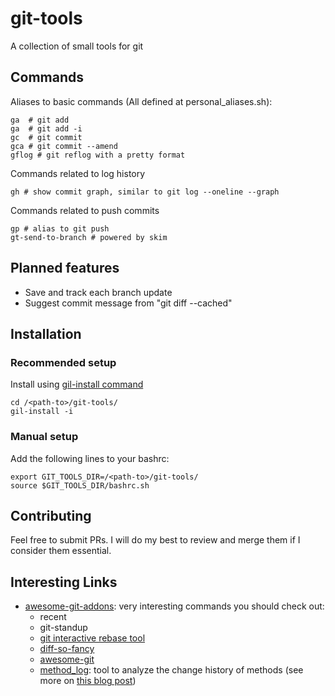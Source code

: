 # git-tools
A collection of small tools for git

## Commands

Aliases to basic commands (All defined at personal_aliases.sh):
```
ga  # git add
ga  # git add -i
gc  # git commit
gca # git commit --amend
gflog # git reflog with a pretty format
```

Commands related to log history
```
gh # show commit graph, similar to git log --oneline --graph
```

Commands related to push commits
```
gp # alias to git push
gt-send-to-branch # powered by skim
```

## Planned features
- Save and track each branch update
- Suggest commit message from "git diff --cached"

## Installation

### Recommended setup
Install using [gil-install command](https://github.com/adrianogil/gil-tools)

```
cd /<path-to>/git-tools/
gil-install -i
```

### Manual setup

Add the following lines to your bashrc:
```
export GIT_TOOLS_DIR=/<path-to>/git-tools/
source $GIT_TOOLS_DIR/bashrc.sh
```

## Contributing

Feel free to submit PRs. I will do my best to review and merge them if I consider them essential.

## Interesting Links

* [awesome-git-addons](https://github.com/stevemao/awesome-git-addons): very interesting commands you should check out:
    * recent
    * git-standup
    * [git interactive rebase tool](https://github.com/MitMaro/git-interactive-rebase-tool)
    * [diff-so-fancy](https://github.com/so-fancy/diff-so-fancy)
    * [awesome-git](https://github.com/dictcp/awesome-git)
    * [method_log](https://github.com/freerange/method_log): tool to analyze the change history of methods (see more on [this blog post](https://www.urbanautomaton.com/blog/2014/09/22/tracking-method-history-in-git/))
